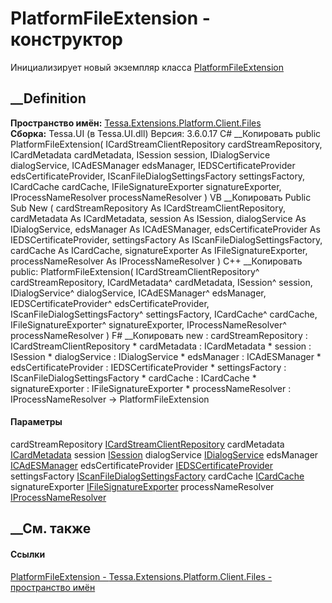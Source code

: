 # PlatformFileExtension - конструктор
Инициализирует новый экземпляр класса
[PlatformFileExtension](T_Tessa_Extensions_Platform_Client_Files_PlatformFileExtension.htm)
##  __Definition
 **Пространство имён:**
[Tessa.Extensions.Platform.Client.Files](N_Tessa_Extensions_Platform_Client_Files.htm)  
 **Сборка:** Tessa.UI (в Tessa.UI.dll) Версия: 3.6.0.17
C# __Копировать
     public PlatformFileExtension(
    	ICardStreamClientRepository cardStreamRepository,
    	ICardMetadata cardMetadata,
    	ISession session,
    	IDialogService dialogService,
    	ICAdESManager edsManager,
    	IEDSCertificateProvider edsCertificateProvider,
    	IScanFileDialogSettingsFactory settingsFactory,
    	ICardCache cardCache,
    	IFileSignatureExporter signatureExporter,
    	IProcessNameResolver processNameResolver
    )
VB __Копировать
     Public Sub New ( 
    	cardStreamRepository As ICardStreamClientRepository,
    	cardMetadata As ICardMetadata,
    	session As ISession,
    	dialogService As IDialogService,
    	edsManager As ICAdESManager,
    	edsCertificateProvider As IEDSCertificateProvider,
    	settingsFactory As IScanFileDialogSettingsFactory,
    	cardCache As ICardCache,
    	signatureExporter As IFileSignatureExporter,
    	processNameResolver As IProcessNameResolver
    )
C++ __Копировать
     public:
    PlatformFileExtension(
    	ICardStreamClientRepository^ cardStreamRepository, 
    	ICardMetadata^ cardMetadata, 
    	ISession^ session, 
    	IDialogService^ dialogService, 
    	ICAdESManager^ edsManager, 
    	IEDSCertificateProvider^ edsCertificateProvider, 
    	IScanFileDialogSettingsFactory^ settingsFactory, 
    	ICardCache^ cardCache, 
    	IFileSignatureExporter^ signatureExporter, 
    	IProcessNameResolver^ processNameResolver
    )
F# __Копировать
     new : 
            cardStreamRepository : ICardStreamClientRepository * 
            cardMetadata : ICardMetadata * 
            session : ISession * 
            dialogService : IDialogService * 
            edsManager : ICAdESManager * 
            edsCertificateProvider : IEDSCertificateProvider * 
            settingsFactory : IScanFileDialogSettingsFactory * 
            cardCache : ICardCache * 
            signatureExporter : IFileSignatureExporter * 
            processNameResolver : IProcessNameResolver -> PlatformFileExtension
#### Параметры
cardStreamRepository
[ICardStreamClientRepository](T_Tessa_Cards_ICardStreamClientRepository.htm)
cardMetadata [ICardMetadata](T_Tessa_Cards_ICardMetadata.htm)
session [ISession](T_Tessa_Platform_Runtime_ISession.htm)
dialogService [IDialogService](T_Tessa_UI_Controls_IDialogService.htm)
edsManager [ICAdESManager](T_Tessa_Platform_EDS_ICAdESManager.htm)
edsCertificateProvider
[IEDSCertificateProvider](T_Tessa_Platform_EDS_IEDSCertificateProvider.htm)
settingsFactory
[IScanFileDialogSettingsFactory](T_Tessa_Extensions_Platform_Client_Scanning_IScanFileDialogSettingsFactory.htm)
cardCache [ICardCache](T_Tessa_Cards_Caching_ICardCache.htm)
signatureExporter
[IFileSignatureExporter](T_Tessa_UI_Files_IFileSignatureExporter.htm)
processNameResolver
[IProcessNameResolver](T_Tessa_Platform_IProcessNameResolver.htm)
## __См. также
#### Ссылки
[PlatformFileExtension -
](T_Tessa_Extensions_Platform_Client_Files_PlatformFileExtension.htm)
[Tessa.Extensions.Platform.Client.Files - пространство
имён](N_Tessa_Extensions_Platform_Client_Files.htm)

